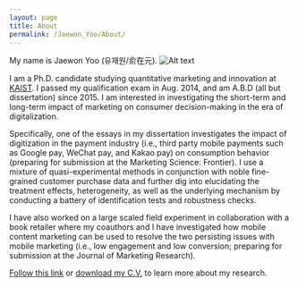 ```yaml
---
layout: page
title: About
permalink: /Jaewon_Yoo/About/
---
```


My name is Jaewon Yoo (유재원/俞在元). 
![Alt text](https://raw.githubusercontent.com/j1yoo4/j1yoo4.github.io/master/Jaewon%20Yoo_5.png?raw=true "Jaewon Yoo")

I am a Ph.D. candidate studying quantitative marketing and innovation at [KAIST](https://btm.kaist.ac.kr/en/). I passed my qualification exam in Aug. 2014, and am A.B.D (all but dissertation) since 2015. I am interested in investigating the short-term and long-term impact of marketing on consumer decision-making in the era of digitalization. 

Specifically, one of the essays in my dissertation investigates the impact of digitization in the payment industry (i.e., third party mobile payments such as Google pay, WeChat pay, and Kakao pay) on consumption behavior (preparing for submission at the Marketing Science: Frontier). I use a mixture of quasi-experimental methods in conjunction with noble fine-grained customer purchase data and further dig into elucidating the treatment effects, heterogeneity, as well as the underlying mechanism by conducting a battery of identification tests and robustness checks.

I have also worked on a large scaled field experiment in collaboration with a book retailer where my coauthors and I have investigated how mobile content marketing can be used to resolve the two persisting issues with mobile marketing (i.e., low engagement and low conversion; preparing for submission at the Journal of Marketing Research).

[Follow this link](https://j1yoo4.github.io/Jaewon_Yoo/Research) or [download my C.V.](https://j1yoo4.github.io/Jaewon_Yoo/C.V) to learn more about my research.
